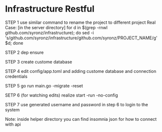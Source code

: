 # Infrastructure Restful


STEP 1
use similar command to rename the project to different project
Real Case: [in the server directory]
for d in $(grep -rnwl github.com/syronz/infrastructure); do sed -i 's/github.com\/syronz\/infrastructure/github.com\/syronz\/PROJECT_NAME/g' $d; done

STEP 2
dep ensure

STEP 3
create custome database

STEP 4
edit config/app.toml and adding custome database and connection credentials

STEP 5 
go run main.go -migrate -reset

SETP 6 (for watching edits)
realize start -run -no-config

STEP 7
use generated username and password in step 6 to login to the system

Note: 
inside helper directory you can find insomnia json for how to connect with api





